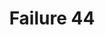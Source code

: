 ---
title: Failure 44
description: Failure of Success Criterion 2.4.3 due to using tabindex to create a tab order that does not preserve meaning and operability
url: https://www.w3.org/WAI/WCAG21/Techniques/failures/F44
---